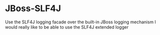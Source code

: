 # JBoss-SLF4J
Use the SLF4J logging facade over the built-in JBoss logging mechanism
I would really like to be able to use the SLF4J extended logger
